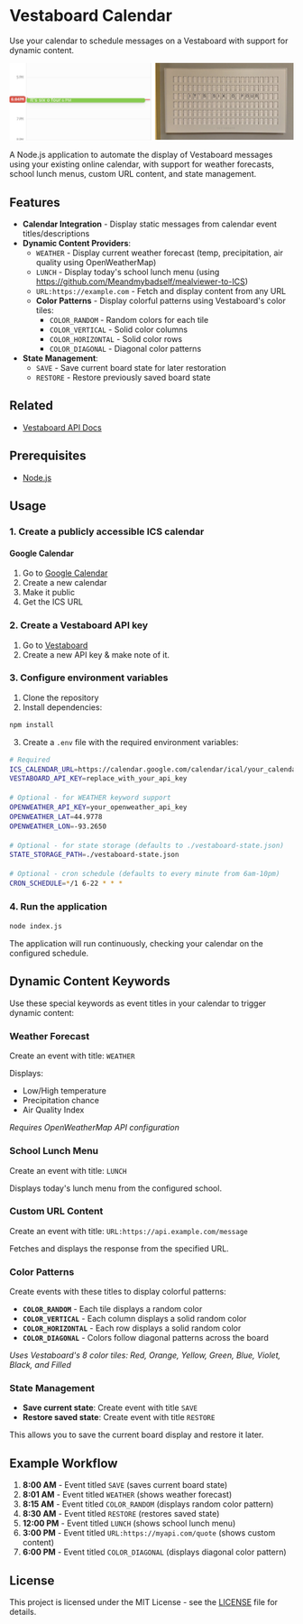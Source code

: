 # Vestaboard Calendar

Use your calendar to schedule messages on a Vestaboard with support for dynamic content.

![Vestaboard Calendar](vb-cal.jpg)

A Node.js application to automate the display of Vestaboard messages using your existing online calendar, with support for weather forecasts, school lunch menus, custom URL content, and state management.

## Features

- **Calendar Integration** - Display static messages from calendar event titles/descriptions
- **Dynamic Content Providers**:
  - `WEATHER` - Display current weather forecast (temp, precipitation, air quality using OpenWeatherMap)
  - `LUNCH` - Display today's school lunch menu (using https://github.com/Meandmybadself/mealviewer-to-ICS)
  - `URL:https://example.com` - Fetch and display content from any URL
  - **Color Patterns** - Display colorful patterns using Vestaboard's color tiles:
    - `COLOR_RANDOM` - Random colors for each tile
    - `COLOR_VERTICAL` - Solid color columns
    - `COLOR_HORIZONTAL` - Solid color rows
    - `COLOR_DIAGONAL` - Diagonal color patterns
- **State Management**:
  - `SAVE` - Save current board state for later restoration
  - `RESTORE` - Restore previously saved board state

## Related
- [Vestaboard API Docs](https://docs.vestaboard.com/docs/read-write-api/introduction)

## Prerequisites

- [Node.js](https://nodejs.org/)

## Usage

### 1. Create a publicly accessible ICS calendar

#### Google Calendar

1. Go to [Google Calendar](https://calendar.google.com/)
2. Create a new calendar
3. Make it public
4. Get the ICS URL

### 2. Create a Vestaboard API key

1. Go to [Vestaboard](https://web.vestaboard.com/)
2. Create a new API key & make note of it.

### 3. Configure environment variables

1. Clone the repository
2. Install dependencies:

```bash
npm install
```

3. Create a `.env` file with the required environment variables:

```bash
# Required
ICS_CALENDAR_URL=https://calendar.google.com/calendar/ical/your_calendar_id%40group.calendar.google.com/public/basic.ics
VESTABOARD_API_KEY=replace_with_your_api_key

# Optional - for WEATHER keyword support
OPENWEATHER_API_KEY=your_openweather_api_key
OPENWEATHER_LAT=44.9778
OPENWEATHER_LON=-93.2650

# Optional - for state storage (defaults to ./vestaboard-state.json)
STATE_STORAGE_PATH=./vestaboard-state.json

# Optional - cron schedule (defaults to every minute from 6am-10pm)
CRON_SCHEDULE=*/1 6-22 * * *
```

### 4. Run the application

```bash
node index.js
```

The application will run continuously, checking your calendar on the configured schedule.

## Dynamic Content Keywords

Use these special keywords as event titles in your calendar to trigger dynamic content:

### Weather Forecast
Create an event with title: `WEATHER`

Displays:
- Low/High temperature
- Precipitation chance
- Air Quality Index

*Requires OpenWeatherMap API configuration*

### School Lunch Menu
Create an event with title: `LUNCH`

Displays today's lunch menu from the configured school.

### Custom URL Content
Create an event with title: `URL:https://api.example.com/message`

Fetches and displays the response from the specified URL.

### Color Patterns
Create events with these titles to display colorful patterns:

- **`COLOR_RANDOM`** - Each tile displays a random color
- **`COLOR_VERTICAL`** - Each column displays a solid random color
- **`COLOR_HORIZONTAL`** - Each row displays a solid random color  
- **`COLOR_DIAGONAL`** - Colors follow diagonal patterns across the board

*Uses Vestaboard's 8 color tiles: Red, Orange, Yellow, Green, Blue, Violet, Black, and Filled*

### State Management
- **Save current state**: Create event with title `SAVE`
- **Restore saved state**: Create event with title `RESTORE`

This allows you to save the current board display and restore it later.

## Example Workflow

1. **8:00 AM** - Event titled `SAVE` (saves current board state)
2. **8:01 AM** - Event titled `WEATHER` (shows weather forecast)
3. **8:15 AM** - Event titled `COLOR_RANDOM` (displays random color pattern)
4. **8:30 AM** - Event titled `RESTORE` (restores saved state)
5. **12:00 PM** - Event titled `LUNCH` (shows school lunch menu)
6. **3:00 PM** - Event titled `URL:https://myapi.com/quote` (shows custom content)
7. **6:00 PM** - Event titled `COLOR_DIAGONAL` (displays diagonal color pattern)

## License

This project is licensed under the MIT License - see the [LICENSE](LICENSE) file for details.